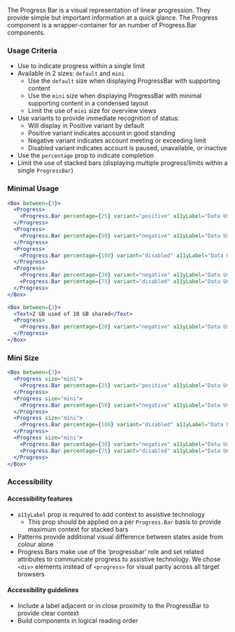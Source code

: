 The Progress Bar is a visual representation of linear progression. They provide simple but important information at a quick glance. The Progress component is a wrapper-container for an number of Progress.Bar components.

### Usage Criteria

- Use to indicate progress within a single limit
- Available in 2 sizes: `default` and `mini`
  - Use the `default` size when displaying ProgressBar with supporting content
  - Use the `mini` size when displaying ProgressBar with minimal supporting content in a condensed layout
  - Limit the use of `mini` size for overview views
- Use variants to provide immediate recognition of status:
  - Will display in Positive variant by default
  - Positive variant indicates account in good standing
  - Negative variant indicates account meeting or exceeding limit
  - Disabled variant indicates account is paused, unavailable, or inactive
- Use the `percentage` prop to indicate completion
- Limit the use of stacked bars (displaying multiple progress/limits within a single `ProgressBar`)

### Minimal Usage

```jsx
<Box between={3}>
  <Progress>
    <Progress.Bar percentage={25} variant="positive" a11yLabel="Data Usage" />
  </Progress>
  <Progress>
    <Progress.Bar percentage={50} variant="negative" a11yLabel="Data Usage" />
  </Progress>
  <Progress>
    <Progress.Bar percentage={100} variant="disabled" a11yLabel="Data Usage" />
  </Progress>
  <Progress>
    <Progress.Bar percentage={30} variant="negative" a11yLabel="Data Used" />
    <Progress.Bar percentage={75} variant="disabled" a11yLabel="Data Unavailable" />
  </Progress>
</Box>
```

```jsx
<Box between={2}>
  <Text>2 GB used of 10 GB shared</Text>
  <Progress>
    <Progress.Bar percentage={20} variant="negative" a11yLabel="Data Usage" />
  </Progress>
</Box>
```

### Mini Size

```jsx
<Box between={3}>
  <Progress size="mini">
    <Progress.Bar percentage={25} variant="positive" a11yLabel="Data Usage" />
  </Progress>
  <Progress size="mini">
    <Progress.Bar percentage={50} variant="negative" a11yLabel="Data Usage" />
  </Progress>
  <Progress size="mini">
    <Progress.Bar percentage={100} variant="disabled" a11yLabel="Data Usage" />
  </Progress>
  <Progress size="mini">
    <Progress.Bar percentage={30} variant="negative" a11yLabel="Data Used" />
    <Progress.Bar percentage={75} variant="disabled" a11yLabel="Data Unavailable" />
  </Progress>
</Box>
```

### Accessibility

#### Accessibility features

- `a11yLabel` prop is required to add context to assistive technology
  - This prop should be applied on a per `Progress.Bar` basis to provide maximum context for stacked bars
- Patterns provide additional visual difference between states aside from colour alone
- Progress Bars make use of the ‘progressbar’ role and set related attributes to communicate progress to assistive technology. We chose `<div>` elements instead of `<progress>` for visual parity across all target browsers

#### Accessibility guidelines

- Include a label adjacent or in close proximity to the ProgressBar to provide clear context
- Build components in logical reading order
